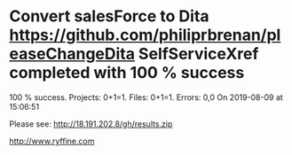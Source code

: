 # Convert salesForce to Dita https://github.com/philiprbrenan/pleaseChangeDita SelfServiceXref completed with 100 % success

100 % success. Projects: 0+1=1.  Files: 0+1=1. Errors: 0,0  On 2019-08-09 at 15:06:51



Please see: http://18.191.202.8/gh/results.zip

http://www.ryffine.com
